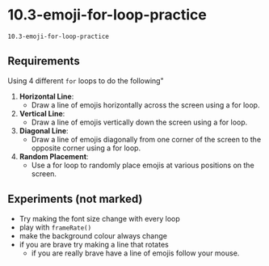 # 10.3-emoji-for-loop-practice
```
10.3-emoji-for-loop-practice
```


## Requirements
Using 4 different `for` loops to do the following"
1. **Horizontal Line**:
   - Draw a line of emojis horizontally across the screen using a for loop.
2. **Vertical Line**:
   - Draw a line of emojis vertically down the screen using a for loop.
3. **Diagonal Line**:
   - Draw a line of emojis diagonally from one corner of the screen to the opposite corner using a for loop.
4. **Random Placement**:
   - Use a for loop to randomly place emojis at various positions on the screen.


## Experiments (not marked)
- Try making the font size change with every loop
- play with `frameRate()`
- make the background colour always change 
- if you are brave try making a line that rotates
   - if you are really brave have a line of emojis follow your mouse. 
